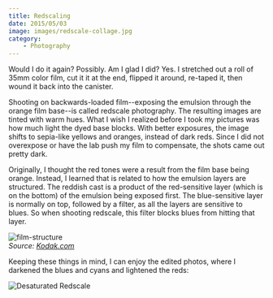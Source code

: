 ```yaml
---
title: Redscaling
date: 2015/05/03
image: images/redscale-collage.jpg
category:
    - Photography
---
```


Would I do it again? Possibly. Am I glad I did? Yes. I stretched out a roll of 35mm color film, cut it it at the end, flipped it around, re-taped it, then wound it back into the canister.

Shooting on backwards-loaded film--exposing the emulsion through the orange film base--is called redscale photography. The resulting images are tinted with warm hues. What I wish I realized before I took my pictures was how much light the dyed base blocks. With better exposures, the image shifts to sepia-like yellows and oranges, instead of dark reds. Since I did not overexpose or have the lab push my film to compensate, the shots came out pretty dark.

Originally, I thought the red tones were a result from the film base being orange. Instead, I learned that is related to how the emulsion layers are structured. The reddish cast is a product of the red-sensitive layer (which is on the bottom) of the emulsion being exposed first. The blue-sensitive layer is normally on top, followed by a filter, as all the layers are sensitive to blues. So when shooting redscale, this filter blocks blues from hitting that layer.

![film-structure](images/film-structure.jpg)  
_Source: [Kodak.com](http://motion.kodak.com/motion/uploadedFiles/US_plugins_acrobat_en_motion_newsletters_filmEss_04_How-film-makes-image.pdf)_

Keeping these things in mind, I can enjoy the edited photos, where I darkened the blues and cyans and lightened the reds:

![Desaturated Redscale](images/redscale-desaturated.jpg)

